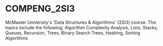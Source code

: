 # COMPENG_2SI3
McMaster University's 'Data Structures & Algorithms' (2SI3) course. The topics include the following; Algorithm Complexity Analysis, Lists, Stacks, Queues, Recursion, Trees, Binary Search Trees, Hashing, Sorting Algorithms
